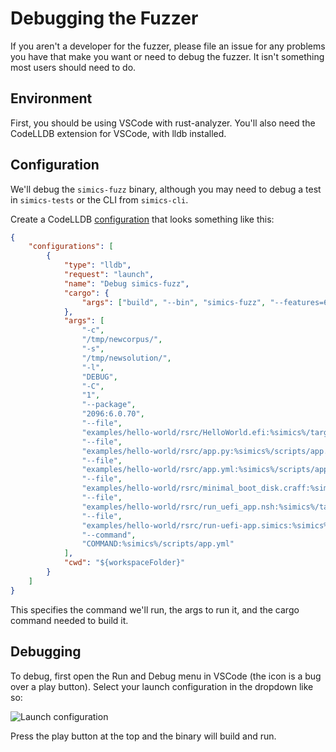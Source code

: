 # Debugging the Fuzzer

If you aren't a developer for the fuzzer, please file an issue for any problems you
have that make you want or need to debug the fuzzer. It isn't something most users
should need to do.

## Environment

First, you should be using VSCode with rust-analyzer. You'll also need the CodeLLDB
extension for VSCode, with lldb installed.

## Configuration

We'll debug the `simics-fuzz` binary, although you may need to debug a test in
`simics-tests` or the CLI from `simics-cli`.

Create a CodeLLDB
[configuration](https://github.com/vadimcn/codelldb/blob/master/MANUAL.md#starting-a-new-debug-session)
that looks something like this:


```json
{
    "configurations": [
        {
            "type": "lldb",
            "request": "launch",
            "name": "Debug simics-fuzz",
            "cargo": {
                "args": ["build", "--bin", "simics-fuzz", "--features=6.0.169"]
            },
            "args": [
                "-c",
                "/tmp/newcorpus/",
                "-s",
                "/tmp/newsolution/",
                "-l",
                "DEBUG",
                "-C",
                "1",
                "--package",
                "2096:6.0.70",
                "--file",
                "examples/hello-world/rsrc/HelloWorld.efi:%simics%/targets/hello-world/HelloWorld.efi",
                "--file",
                "examples/hello-world/rsrc/app.py:%simics%/scripts/app.py",
                "--file",
                "examples/hello-world/rsrc/app.yml:%simics%/scripts/app.yml",
                "--file",
                "examples/hello-world/rsrc/minimal_boot_disk.craff:%simics%/targets/hello-world/minimal_boot_disk.craff",
                "--file",
                "examples/hello-world/rsrc/run_uefi_app.nsh:%simics%/targets/hello-world/run_uefi_app.nsh",
                "--file",
                "examples/hello-world/rsrc/run-uefi-app.simics:%simics%/targets/hello-world/run-uefi-app.simics",
                "--command",
                "COMMAND:%simics%/scripts/app.yml"
            ],
            "cwd": "${workspaceFolder}"
        }
    ]
}
```

This specifies the command we'll run, the args to run it, and the cargo command
needed to build it.

## Debugging

To debug, first open the Run and Debug menu in VSCode (the icon is a bug over a play
button). Select your launch configuration in the dropdown like so:

![Launch configuration](./images/DEBUGGING_FUZZER_Run_and_Debug.png)

Press the play button at the top and the binary will build and run.